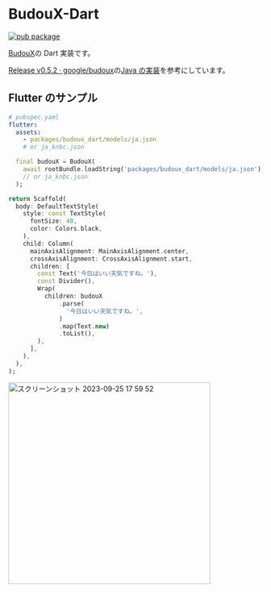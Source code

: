 # BudouX-Dart

[![pub package](https://img.shields.io/pub/v/budoux_dart.svg?label=budoux_dart&color=blue)](https://pub.dartlang.org/packages/budoux_dart)

[BudouX](https://github.com/google/budoux)の Dart 実装です。

[Release v0\.5\.2 · google/budoux](https://github.com/google/budoux/releases/tag/v0.5.2)の[Java の実装](https://github.com/google/budoux/blob/v0.5.2/java/src/main/java/com/google/budoux/Parser.java)を参考にしています。

## Flutter のサンプル

```yaml
# pubspec.yaml
flutter:
  assets:
    - packages/budoux_dart/models/ja.json
    # or ja_knbc.json
```

```dart
  final budouX = BudouX(
    await rootBundle.loadString('packages/budoux_dart/models/ja.json'),
    // or ja_knbc.json
  );
```

```dart
return Scaffold(
  body: DefaultTextStyle(
    style: const TextStyle(
      fontSize: 48,
      color: Colors.black,
    ),
    child: Column(
      mainAxisAlignment: MainAxisAlignment.center,
      crossAxisAlignment: CrossAxisAlignment.start,
      children: [
        const Text('今日はいい天気ですね。'),
        const Divider(),
        Wrap(
          children: budouX
              .parse(
                '今日はいい天気ですね。',
              )
              .map(Text.new)
              .toList(),
        ),
      ],
    ),
  ),
);
```

<img width="400" alt="スクリーンショット 2023-09-25 17 59 52" src="https://github.com/KoheiKanagu/budoux-dart/assets/6175794/3497a032-b95e-43e6-9d06-3bb9befa376e">
